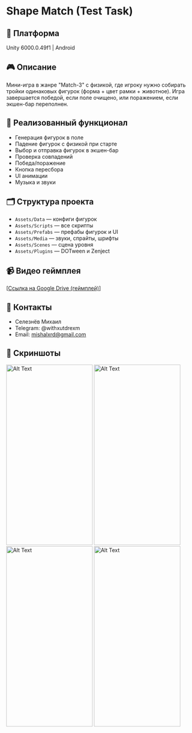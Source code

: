# Shape Match (Test Task)

## 📱 Платформа
Unity 6000.0.49f1 | Android

## 🎮 Описание
Мини-игра в жанре "Match-3" с физикой, где игроку нужно собирать тройки одинаковых фигурок (форма + цвет рамки + животное). Игра завершается победой, если поле очищено, или поражением, если экшен-бар переполнен.

## 🧩 Реализованный функционал
- Генерация фигурок в поле
- Падение фигурок с физикой при старте
- Выбор и отправка фигурок в экшен-бар
- Проверка совпадений
- Победа/поражение
- Кнопка пересбора
- UI анимации
- Музыка и звуки

## 🗂 Структура проекта
- `Assets/Data` — конфиги фигурок
- `Assets/Scripts` — все скрипты
- `Assets/Prefabs` — префабы фигурок и UI
- `Assets/Media` — звуки, спрайты, шрифты
- `Assets/Scenes` — сцена уровня
- `Assets/Plugins` — DOTween и Zenject

## 📹 Видео геймплея
[[Ссылка на Google Drive (геймплей)](https://drive.google.com/file/d/1rdL5f7wEck4CJ6tgIAveDaxvyu-QECLo/view?usp=sharing)]

## 📧 Контакты
- Селезнёв Михаил 
- Telegram: @withxutdrexm
- Email: mishalxrd@gmail.com

## 📸 Скриншоты
<img src="https://github.com/user-attachments/assets/f355b333-81c8-4b99-9b46-9e5dbfc4c4bd" alt="Alt Text" width="230" height="480">
<img src="https://github.com/user-attachments/assets/587931a2-c5f6-44b9-a1d5-70f339ab2516" alt="Alt Text" width="230" height="480">
<img src="https://github.com/user-attachments/assets/3c47ca5b-7af4-40b4-843c-034ef1539f5d" alt="Alt Text" width="230" height="480">
<img src="https://github.com/user-attachments/assets/67f88908-278a-41a9-aac5-e14c0cfb0485" alt="Alt Text" width="230" height="480">

